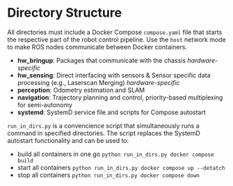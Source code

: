 # Directory Structure

All directories must include a Docker Compose `compose.yaml` file that starts the respective part of the robot control pipeline. Use the `host` network mode to make ROS nodes communicate between Docker containers.

- **hw_bringup**: Packages that communicate with the chassis *hardware-specific*
- **hw_sensing**: Direct interfacing with sensors & Sensor specific data processing (e.g., Laserscan Merging) *hardware-specific*
- **perception**: Odometry estimation and SLAM
- **navigation**: Trajectory planning and control, priority-based multiplexing for semi-autonomy
- **systemd**: SystemD service file and scripts for Compose autostart

`run_in_dirs.py` is a convencience script that simultaneously runs a command in specified directories. The script replaces the SystemD autostart functionality and can be used to:

- build all containers in one go `python run_in_dirs.py docker compose build`
- start all containers `python run_in_dirs.py docker compose up --detatch`
- stop all containers `python run_in_dirs.py docker compose down`
